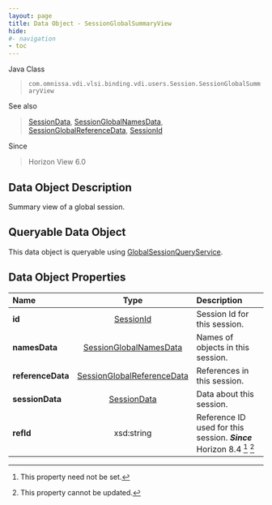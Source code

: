 ```yaml
---
layout: page
title: Data Object - SessionGlobalSummaryView
hide:
#- navigation
- toc
---
```






Java Class
> `com.omnissa.vdi.vlsi.binding.vdi.users.Session.SessionGlobalSummaryView`

See also
> [SessionData](vdi.users.Session.SessionData.md), [SessionGlobalNamesData](vdi.users.Session.SessionGlobalNamesData.md), [SessionGlobalReferenceData](vdi.users.Session.SessionGlobalReferenceData.md), [SessionId](vdi.entity.SessionId.md)

Since
> Horizon View 6.0


## Data Object Description

Summary view of a global session.

##  Queryable Data Object

This data object is queryable using [GlobalSessionQueryService](vdi.users.GlobalSessionQueryService.md "GlobalSessionQueryService").

## Data Object Properties

 Name | Type | Description
:---|:---:|:---
**id**| [SessionId](vdi.entity.SessionId.md)|  Session Id for this session.
**namesData**| [SessionGlobalNamesData](vdi.users.Session.SessionGlobalNamesData.md)|  Names of objects in this session.
**referenceData**| [SessionGlobalReferenceData](vdi.users.Session.SessionGlobalReferenceData.md)|  References in this session.
**sessionData**| [SessionData](vdi.users.Session.SessionData.md)|  Data about this session.
**refId**|  xsd:string|  Reference ID used for this session.  **_Since_** Horizon 8.4 [^1] [^2]
 


 


[^1]: This property need not be set.
[^2]: This property cannot be updated.